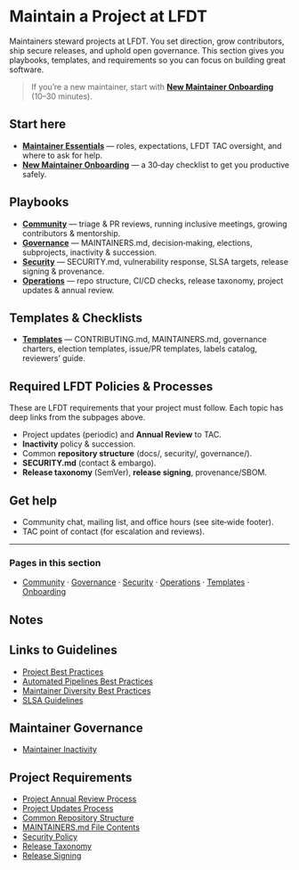[//]: # (SPDX-License-Identifier: CC-BY-4.0)

# Maintain a Project at LFDT

Maintainers steward projects at LFDT. You set direction, grow contributors, ship secure releases, and uphold open governance. This section gives you playbooks, templates, and requirements so you can focus on building great software.

> If you’re a new maintainer, start with **[New Maintainer Onboarding](onboarding.md)** (10–30 minutes).

## Start here

- **[Maintainer Essentials](onboarding.md)** — roles, expectations, LFDT TAC oversight, and where to ask for help.
- **[New Maintainer Onboarding](onboarding.md)** — a 30‑day checklist to get you productive safely.

## Playbooks

- **[Community](community.md)** — triage & PR reviews, running inclusive meetings, growing contributors & mentorship.
- **[Governance](governance.md)** — MAINTAINERS.md, decision‑making, elections, subprojects, inactivity & succession.
- **[Security](security.md)** — SECURITY.md, vulnerability response, SLSA targets, release signing & provenance.
- **[Operations](operations.md)** — repo structure, CI/CD checks, release taxonomy, project updates & annual review.

## Templates & Checklists

- **[Templates](templates.md)** — CONTRIBUTING.md, MAINTAINERS.md, governance charters, election templates, issue/PR templates, labels catalog, reviewers’ guide.

## Required LFDT Policies & Processes

These are LFDT requirements that your project must follow. Each topic has deep links from the subpages above.

- Project updates (periodic) and **Annual Review** to TAC.
- **Inactivity** policy & succession.
- Common **repository structure** (docs/, security/, governance/).
- **SECURITY.md** (contact & embargo).
- **Release taxonomy** (SemVer), **release signing**, provenance/SBOM.

## Get help

- Community chat, mailing list, and office hours (see site‑wide footer).
- TAC point of contact (for escalation and reviews).

---

### Pages in this section

- [Community](community.md) · [Governance](governance.md) · [Security](security.md) · [Operations](operations.md) · [Templates](templates.md) · [Onboarding](onboarding.md)

    
## Notes 
## Links to Guidelines

- [Project Best Practices](https://lf-decentralized-trust.github.io/governance/guidelines/project-best-practices/)
- [Automated Pipelines Best Practices](https://lf-decentralized-trust.github.io/governance/guidelines/automated-pipelines-best-practices/)
- [Maintainer Diversity Best Practices](https://lf-decentralized-trust.github.io/governance/guidelines/maintainer-diversity-best-practices/)
- [SLSA Guidelines](https://lf-decentralized-trust.github.io/governance/guidelines/slsa-guidelines/)

## Maintainer Governance

- [Maintainer Inactivity](https://lf-decentralized-trust.github.io/governance/governing-documents/inactivity/#maintainer-inactivity)

## Project Requirements

- [Project Annual Review Process](https://lf-decentralized-trust.github.io/governance/governing-documents/project-annual-review/)
- [Project Updates Process](https://lf-decentralized-trust.github.io/governance/governing-documents/project-updates/)
- [Common Repository Structure](https://lf-decentralized-trust.github.io/governance/governing-documents/project-updates/)
- [MAINTAINERS.md File Contents](https://lf-decentralized-trust.github.io/governance/governing-documents/MAINTAINERS-file/)
- [Security Policy](https://lf-decentralized-trust.github.io/governance/governing-documents/security/)
- [Release Taxonomy](https://lf-decentralized-trust.github.io/governance/governing-documents/release-taxonomy/)
- [Release Signing](https://lf-decentralized-trust.github.io/governance/governing-documents/release-signing/)
